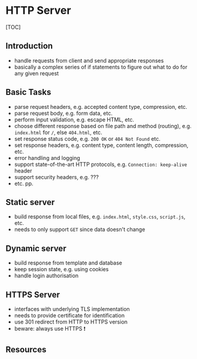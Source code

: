 # HTTP Server

[TOC]



## Introduction

- handle requests from client and send appropriate responses
- basically a complex series of if statements to figure out what to do for any given request



## Basic Tasks

- parse request headers, e.g. accepted content type, compression, etc.
- parse request body, e.g. form data, etc.
- perform input validation, e.g. escape HTML, etc.
- choose different response based on file path and method (routing), e.g. `index.html` for `/`, else `404.html`, etc.
- set response status code, e.g. `200 OK` or `404 Not Found` etc.
- set response headers, e.g. content type, content length, compression, etc.
- error handling and logging
- support state-of-the-art HTTP protocols, e.g. `Connection: keep-alive` header
- support security headers, e.g. ???
- etc. pp.



## Static server

- build response from local files, e.g. `index.html`, `style.css`, `script.js`, etc.
- needs to only support `GET` since data doesn't change



## Dynamic server

- build response from template and database
- keep session state, e.g. using cookies
- handle login authorisation



## HTTPS Server

- interfaces with underlying TLS implementation
- needs to provide certificate for identification
- use 301 redirect from HTTP to HTTPS version
- beware: always use HTTPS ❗️



## Resources